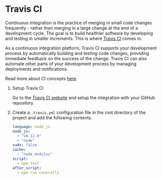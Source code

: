 # Travis CI

Continuous Integration is the practice of merging in small code changes frequently - rather than merging in a large change at the end of a development cycle. The goal is to build healthier software by developing and testing in smaller increments. This is where [Travis CI](https://travis-ci.com) comes in.

As a continuous integration platform, Travis CI supports your development process by automatically building and testing code changes, providing immediate feedback on the success of the change. Travis CI can also automate other parts of your development process by managing deployments and notifications.

Read more about CI concepts [here](https://docs.travis-ci.com/user/for-beginners/).

1. Setup Travis CI

    Go to the [Travis CI website](https://travis-ci.com) and setup the integration with your GitHub repository.

2. Create a `.travis.yml` configuration file in the root directory of the project and add the following contents.

    ```yml
    language: node_js
    node_js:
      - "v8.12.0"
      - "node"
    sudo: false
    cache:
      - "node_modules"
    script:
      - npm test
    after_script:
      - npm run coveralls
    ```
